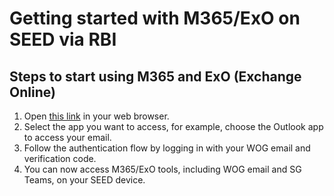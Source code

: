 # Getting started with M365/ExO on SEED via RBI

## Steps to start using M365 and ExO (Exchange Online)

1. Open [this link](http://gccgovsgrbi.cloudflareaccess.com/browser/https://office.com) in your web browser.
2. Select the app you want to access, for example, choose the Outlook app to access your email.
3. Follow the authentication flow by logging in with your WOG email and verification code.
4. You can now access M365/ExO tools, including WOG email and SG Teams, on your SEED device.
